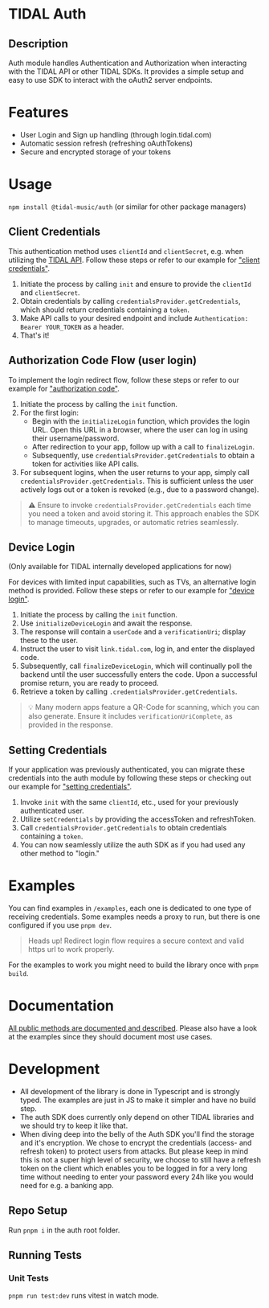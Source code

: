 # TIDAL Auth

## Description
Auth module handles Authentication and Authorization when interacting with the TIDAL API or other TIDAL SDKs.
It provides a simple setup and easy to use SDK to interact with the oAuth2 server endpoints.

# Features
* User Login and Sign up handling (through login.tidal.com)
* Automatic session refresh (refreshing oAuthTokens)
* Secure and encrypted storage of your tokens

# Usage

`npm install @tidal-music/auth` (or similar for other package managers)

## Client Credentials

This authentication method uses `clientId` and `clientSecret`, e.g. when utilizing the [TIDAL API](https://developer.tidal.com/documentation/api/api-overview). Follow these steps or refer to our example for ["client credentials"](./examples/client-credentials.html).

1. Initiate the process by calling `init` and ensure to provide the `clientId` and `clientSecret`.
2. Obtain credentials by calling `credentialsProvider.getCredentials`, which should return credentials containing a `token`.
3. Make API calls to your desired endpoint and include `Authentication: Bearer YOUR_TOKEN` as a header.
4. That's it!

## Authorization Code Flow (user login)

To implement the login redirect flow, follow these steps or refer to our example for ["authorization code"](./examples/authorization-code.html).

1. Initiate the process by calling the `init` function.
2. For the first login:
    * Begin with the `initializeLogin` function, which provides the login URL. Open this URL in a browser, where the user can log in using their username/password.
    * After redirection to your app, follow up with a call to `finalizeLogin`.
    * Subsequently, use `credentialsProvider.getCredentials` to obtain a token for activities like API calls.
3. For subsequent logins, when the user returns to your app, simply call `credentialsProvider.getCredentials`. This is sufficient unless the user actively logs out or a token is revoked (e.g., due to a password change).

> ⚠️ Ensure to invoke `credentialsProvider.getCredentials` each time you need a token and avoid storing it. This approach enables the SDK to manage timeouts, upgrades, or automatic retries seamlessly.

## Device Login
(Only available for TIDAL internally developed applications for now)

For devices with limited input capabilities, such as TVs, an alternative login method is provided. Follow these steps or refer to our example for ["device login"](./examples/limited-input-device.html).

1. Initiate the process by calling the `init` function.
2. Use `initializeDeviceLogin` and await the response.
3. The response will contain a `userCode` and a `verificationUri`; display these to the user.
4. Instruct the user to visit `link.tidal.com`, log in, and enter the displayed code.
5. Subsequently, call `finalizeDeviceLogin`, which will continually poll the backend until the user successfully enters the code. Upon a successful promise return, you are ready to proceed.
6. Retrieve a token by calling `.credentialsProvider.getCredentials`.

> 💡 Many modern apps feature a QR-Code for scanning, which you can also generate. Ensure it includes `verificationUriComplete`, as provided in the response.

## Setting Credentials

If your application was previously authenticated, you can migrate these credentials into the auth module by following these steps or checking out our example for ["setting credentials"](./examples/setting-credentials.html).

1. Invoke `init` with the same `clientId`, etc., used for your previously authenticated user.
2. Utilize `setCredentials` by providing the accessToken and refreshToken.
3. Call `credentialsProvider.getCredentials` to obtain credentials containing a `token`.
4. You can now seamlessly utilize the auth SDK as if you had used any other method to "login."

# Examples

You can find examples in `/examples`, each one is dedicated to one type of receiving credentials.
Some examples needs a proxy to run, but there is one configured if you use `pnpm dev`.

> Heads up! Redirect login flow requires a secure context and valid https url to work properly.

For the examples to work you might need to build the library once with `pnpm build`.

# Documentation
[All public methods are documented and described](https://tidal-music.github.io/tidal-sdk-web/modules/_tidal_music_auth.html). Please also have a look at the examples since they should document most use cases.


# Development

* All development of the library is done in Typescript and is strongly typed. The examples are just in JS to make it simpler and have no build step.
* The auth SDK does currently only depend on other TIDAL libraries and we should try to keep it like that.
* When diving deep into the belly of the Auth SDK you'll find the storage and it's encryption. We chose to encrypt the credentials (access- and refresh token) to protect users from attacks. But please keep in mind this is not a super high level of security, we choose to still have a refresh token on the client which enables you to be logged in for a very long time without needing to enter your password every 24h like you would need for e.g. a banking app.

## Repo Setup

Run `pnpm i` in the auth root folder.

## Running Tests

### Unit Tests

`pnpm run test:dev` runs vitest in watch mode.
